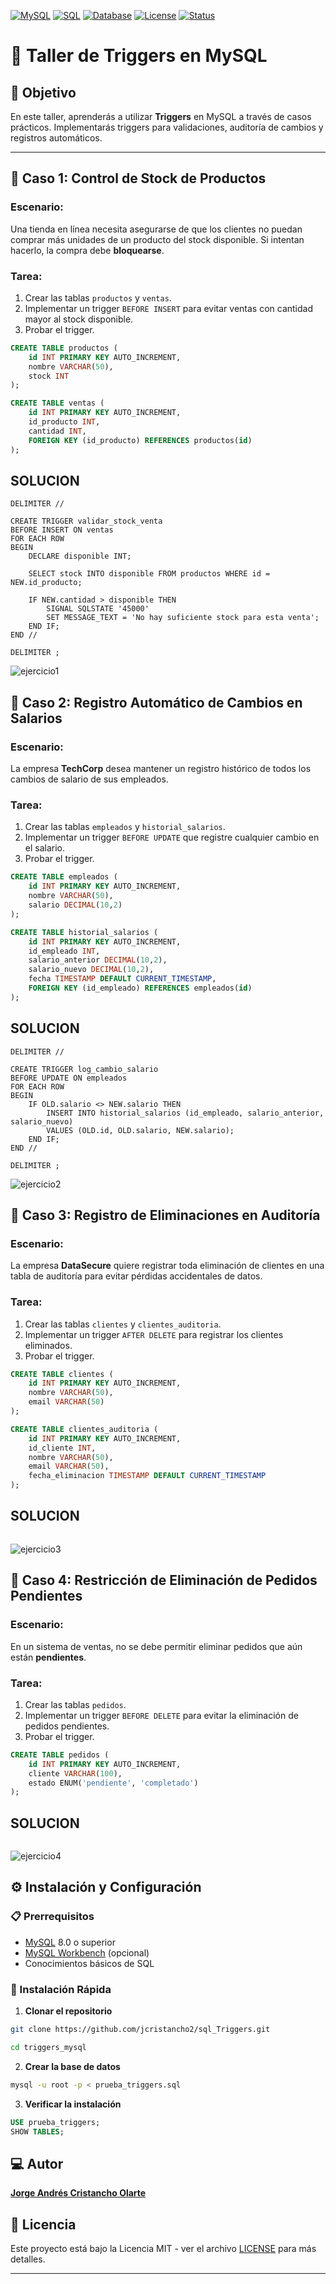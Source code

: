 ﻿[![MySQL](https://img.shields.io/badge/MySQL-8.0+-4479A1?style=for-the-badge&logo=mysql&logoColor=white)](https://www.mysql.com/)
[![SQL](https://img.shields.io/badge/SQL-Query-336791?style=for-the-badge&logo=sql&logoColor=white)](https://www.w3schools.com/sql/)
[![Database](https://img.shields.io/badge/Database-Relational-336791?style=for-the-badge&logo=database&logoColor=white)](https://en.wikipedia.org/wiki/Relational_database)
[![License](https://img.shields.io/badge/License-MIT-yellow.svg?style=for-the-badge)](https://opensource.org/licenses/MIT)
[![Status](https://img.shields.io/badge/Status-Completed-brightgreen?style=for-the-badge)](https://github.com/yourusername/taller-mysql)


# 🚀 **Taller de Triggers en MySQL**

## 📌 **Objetivo**

En este taller, aprenderás a utilizar **Triggers** en MySQL a través de casos prácticos. Implementarás triggers para validaciones, auditoría de cambios y registros automáticos.

------

## **🔹 Caso 1: Control de Stock de Productos**

### **Escenario:**

Una tienda en línea necesita asegurarse de que los clientes no puedan comprar más unidades de un producto del stock disponible. Si intentan hacerlo, la compra debe **bloquearse**.

### **Tarea:**

1. Crear las tablas `productos` y `ventas`.
2. Implementar un trigger `BEFORE INSERT` para evitar ventas con cantidad mayor al stock disponible.
3. Probar el trigger.

```sql
CREATE TABLE productos (
    id INT PRIMARY KEY AUTO_INCREMENT,
    nombre VARCHAR(50),
    stock INT
);

CREATE TABLE ventas (
    id INT PRIMARY KEY AUTO_INCREMENT,
    id_producto INT,
    cantidad INT,
    FOREIGN KEY (id_producto) REFERENCES productos(id)
);
```

## SOLUCION 

```mysql
DELIMITER //

CREATE TRIGGER validar_stock_venta
BEFORE INSERT ON ventas
FOR EACH ROW
BEGIN
    DECLARE disponible INT;
    
    SELECT stock INTO disponible FROM productos WHERE id = NEW.id_producto;
    
    IF NEW.cantidad > disponible THEN
        SIGNAL SQLSTATE '45000'
        SET MESSAGE_TEXT = 'No hay suficiente stock para esta venta';
    END IF;
END //

DELIMITER ;

```

![ejercicio1](images/1.png)


## **🔹 Caso 2: Registro Automático de Cambios en Salarios**

### **Escenario:**

La empresa **TechCorp** desea mantener un registro histórico de todos los cambios de salario de sus empleados.

### **Tarea:**

1. Crear las tablas `empleados` y `historial_salarios`.
2. Implementar un trigger `BEFORE UPDATE` que registre cualquier cambio en el salario.
3. Probar el trigger.

```sql
CREATE TABLE empleados (
    id INT PRIMARY KEY AUTO_INCREMENT,
    nombre VARCHAR(50),
    salario DECIMAL(10,2)
);

CREATE TABLE historial_salarios (
    id INT PRIMARY KEY AUTO_INCREMENT,
    id_empleado INT,
    salario_anterior DECIMAL(10,2),
    salario_nuevo DECIMAL(10,2),
    fecha TIMESTAMP DEFAULT CURRENT_TIMESTAMP,
    FOREIGN KEY (id_empleado) REFERENCES empleados(id)
);
```

## SOLUCION 

```mysql
DELIMITER //

CREATE TRIGGER log_cambio_salario
BEFORE UPDATE ON empleados
FOR EACH ROW
BEGIN
    IF OLD.salario <> NEW.salario THEN
        INSERT INTO historial_salarios (id_empleado, salario_anterior, salario_nuevo)
        VALUES (OLD.id, OLD.salario, NEW.salario);
    END IF;
END //

DELIMITER ;

```

![ejercicio2](images/2.png)


## **🔹 Caso 3: Registro de Eliminaciones en Auditoría**

### **Escenario:**

La empresa **DataSecure** quiere registrar toda eliminación de clientes en una tabla de auditoría para evitar pérdidas accidentales de datos.

### **Tarea:**

1. Crear las tablas `clientes` y `clientes_auditoria`.
2. Implementar un trigger `AFTER DELETE` para registrar los clientes eliminados.
3. Probar el trigger.

```sql
CREATE TABLE clientes (
    id INT PRIMARY KEY AUTO_INCREMENT,
    nombre VARCHAR(50),
    email VARCHAR(50)
);

CREATE TABLE clientes_auditoria (
    id INT PRIMARY KEY AUTO_INCREMENT,
    id_cliente INT,
    nombre VARCHAR(50),
    email VARCHAR(50),
    fecha_eliminacion TIMESTAMP DEFAULT CURRENT_TIMESTAMP
);
```

## SOLUCION 

```mysql

```

![ejercicio3](images/3.png)

## **🔹 Caso 4: Restricción de Eliminación de Pedidos Pendientes**

### **Escenario:**

En un sistema de ventas, no se debe permitir eliminar pedidos que aún están **pendientes**.

### **Tarea:**

1. Crear las tablas `pedidos`.
2. Implementar un trigger `BEFORE DELETE` para evitar la eliminación de pedidos pendientes.
3. Probar el trigger.

```sql
CREATE TABLE pedidos (
    id INT PRIMARY KEY AUTO_INCREMENT,
    cliente VARCHAR(100),
    estado ENUM('pendiente', 'completado')
);
```

## SOLUCION 

```mysql

```

![ejercicio4](images/4.png)


## ⚙️ Instalación y Configuración

### 📋 Prerrequisitos

- [MySQL](https://www.mysql.com/downloads/) 8.0 o superior
- [MySQL Workbench](https://www.mysql.com/products/workbench/) (opcional)
- Conocimientos básicos de SQL

### 🚀 Instalación Rápida

1. **Clonar el repositorio**
```bash
git clone https://github.com/jcristancho2/sql_Triggers.git

cd triggers_mysql
```

2. **Crear la base de datos**
```bash
mysql -u root -p < prueba_triggers.sql
```

3. **Verificar la instalación**
```sql
USE prueba_triggers;
SHOW TABLES;
```


## 💻 Autor

[**Jorge Andrés Cristancho Olarte**](https://github.com/jcristancho2)

## 📄 Licencia

Este proyecto está bajo la Licencia MIT - ver el archivo [LICENSE](LICENSE) para más detalles.

---